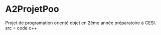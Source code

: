 # A2ProjetPoo
Projet de programation orienté objet en 2ème année préparatoire à CESI.
src = code c++